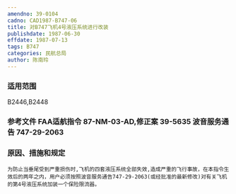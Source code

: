 ```yaml
---
amendno: 39-0104  
cadno: CAD1987-B747-06  
title: 对B747飞机4号液压系统进行改装  
publishdate: 1987-06-30  
effdate: 1987-07-13  
tags: B747  
categories: 民航总局  
author: 陈南玲  
---
```

  
### 适用范围  
B2446,B2448  
  
<!--more-->  
### 参考文件    FAA适航指令 87-NM-03-AD,修正案 39-5635 波音服务通告 747-29-2063  
  
### 原因、措施和规定  
    为防止当垂尾受到严重损伤时,飞机的四套液压系统全部失效,造成严重的飞行事故，在本指令生效后的两年之内，用户必须按照波音服务通告747-29-2063(或经批准的最新修改)对有关飞机的第4号液压系统加装一个保险限流器。  

